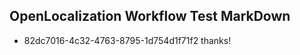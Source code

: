 ## OpenLocalization Workflow Test MarkDown
* 82dc7016-4c32-4763-8795-1d754d1f71f2 thanks!

<!--HONumber=Aug16_HO1-->


